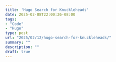 ```yaml
---
title: 'Hugo Search for Knuckleheads'
date: 2025-02-08T22:00:26-08:00
tags:
- "Code"
- "Hugo"
type: post
url: "2025/02/12/hugo-search-for-knuckleheads/"
summary: ""
description: ""
draft: true
---
```


